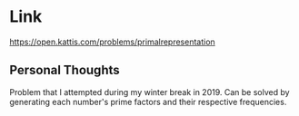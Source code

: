 # Link

https://open.kattis.com/problems/primalrepresentation

## Personal Thoughts

Problem that I attempted during my winter break in 2019. Can be solved by generating each number's prime factors and their respective frequencies. 

